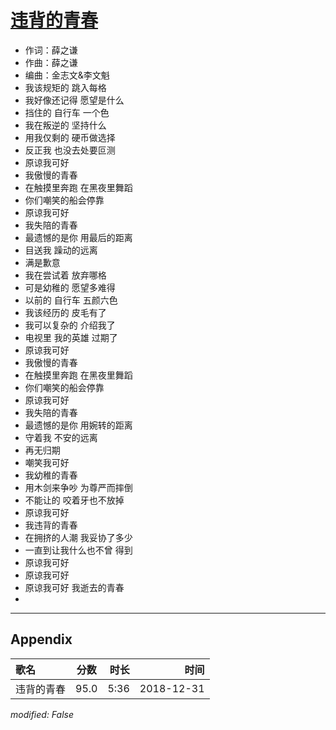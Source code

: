 # [违背的青春](https://music.163.com/song?id=1307334195)

* 作词：薛之谦
* 作曲：薛之谦
* 编曲：金志文&李文魁
* 我该规矩的    跳入每格
* 我好像还记得   愿望是什么
* 挡住的   自行车   一个色
* 我在叛逆的   坚持什么
* 用我仅剩的   硬币做选择
* 反正我   也没去处要叵测
* 原谅我可好
* 我傲慢的青春
* 在触摸里奔跑   在黑夜里舞蹈
* 你们嘲笑的船会停靠
* 原谅我可好
* 我失陪的青春
* 最遗憾的是你   用最后的距离
* 目送我   躁动的远离
* 满是歉意
* 我在尝试着   放弃哪格
* 可是幼稚的   愿望多难得
* 以前的    自行车    五颜六色
* 我该经历的   皮毛有了
* 我可以复杂的   介绍我了
* 电视里   我的英雄   过期了
* 原谅我可好
* 我傲慢的青春
* 在触摸里奔跑   在黑夜里舞蹈
* 你们嘲笑的船会停靠
* 原谅我可好
* 我失陪的青春
* 最遗憾的是你    用婉转的距离
* 守着我    不安的远离
* 再无归期
* 嘲笑我可好
* 我幼稚的青春
* 用木剑来争吵  为尊严而摔倒
* 不能让的   咬着牙也不放掉
* 原谅我可好
* 我违背的青春
* 在拥挤的人潮    我妥协了多少
* 一直到让我什么也不曾   得到
* 原谅我可好
* 原谅我可好
* 原谅我可好    我逝去的青春
* 


---

## Appendix

|歌名|分数|时长|时间|
|:---|:---:|---:|---:|
|违背的青春|95.0|5:36|2018-12-31

*modified: False*
